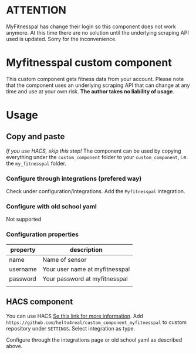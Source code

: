 # ATTENTION
MyFitnesspal has change their login so this component does not work anymore. At this time there are no solution until the underlying scraping API used is updated.
Sorry for the inconvenience.

# Myfitnesspal custom component
This custom component gets fitness data from your account. Please note that the component uses an underlying scraping API that can change at any time and use at your own risk. **The author takes no liability of usage**.

# Usage

## Copy and paste
*If you use HACS, skip this step!*
The component can be used by copying everything under the `custom_component` folder to your `custom_component`, i.e. the `my_fitnesspal` folder.

### Configure through integrations (prefered way)
Check under configuration/integrations. Add the `Myfitnesspal` integration.

### Configure with old school yaml
Not supported

### Configuration properties
|property|description|
|---|---|
|name|Name of sensor
|username|Your user name at myfitnesspal
|password|Your password at myfitnesspal
|   |   |


## HACS component
You can use HACS [Se this link for more information](https://github.com/custom-components/hacs). Add `https://github.com/helto4real/custom_component_myfitnesspal` to custom repository under `SETTINGS`. Select integration as type.

Configure through the integrations page or old school yaml as described above.
